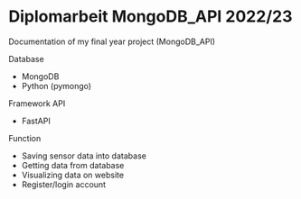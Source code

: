 # Diplomarbeit MongoDB_API 2022/23

Documentation of my final year project (MongoDB_API)

Database

- MongoDB
- Python (pymongo)

Framework API

- FastAPI

Function

- Saving sensor data into database
- Getting data from database
- Visualizing data on website
- Register/login account
